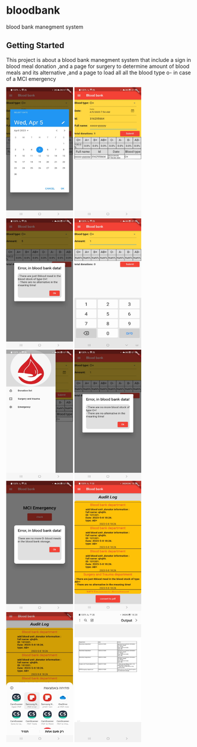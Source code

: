 # bloodbank

blood bank manegment system

## Getting Started

This project is about a blood bank manegment system that include a sign in blood meal donation ,and a page for surgery to determine amount of blood meals and its alternative ,and a page to load all all the blood type o- in case of a MCI emergency 

<img src="bloodbank images\1.jpg" width=180 height=350>
<img src="bloodbank images\2.jpg" width=180 height=350>
<img src="bloodbank images\3.jpg" width=180 height=350>
<img src="bloodbank images\4.jpg" width=180 height=350>
<img src="bloodbank images\5.jpg" width=180 height=350>
<img src="bloodbank images\6.jpg" width=180 height=350>
<img src="bloodbank images\7.jpg" width=180 height=350>
<img src="bloodbank images\8.jpg" width=180 height=350>
<img src="bloodbank images\9.jpg" width=180 height=350>
<img src="bloodbank images\10.jpg" width=180 height=350>




